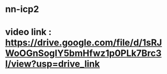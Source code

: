 # nn-icp2
# video link : https://drive.google.com/file/d/1sRJWoOGnSogIY5bmHfwz1p0PLk7Brc3I/view?usp=drive_link 
